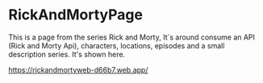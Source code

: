 # RickAndMortyPage
This is a page from the series Rick and Morty, It`s around consume an API (Rick and Morty Api), characters, locations, episodes and a small description series. It's shown here.

https://rickandmortyweb-d66b7.web.app/
